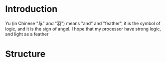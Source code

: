 # Introduction

Yu (in Chinese "与" and "羽") means "and" and "feather", it is the symbol of logic, and it is the sign of angel. I hope that my processor have strong logic, and light as a feather

# Structure

